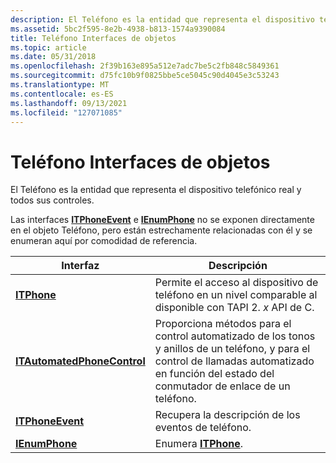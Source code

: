 ```yaml
---
description: El Teléfono es la entidad que representa el dispositivo telefónico real y todos sus controles.
ms.assetid: 5bc2f595-8e2b-4938-b813-1574a9390084
title: Teléfono Interfaces de objetos
ms.topic: article
ms.date: 05/31/2018
ms.openlocfilehash: 2f39b163e895a512e7adc7be5c2fb848c5849361
ms.sourcegitcommit: d75fc10b9f0825bbe5ce5045c90d4045e3c53243
ms.translationtype: MT
ms.contentlocale: es-ES
ms.lasthandoff: 09/13/2021
ms.locfileid: "127071085"
---
```

# <a name="phone-object-interfaces"></a>Teléfono Interfaces de objetos

El Teléfono es la entidad que representa el dispositivo telefónico real y todos sus controles.

Las interfaces [**ITPhoneEvent**](/windows/desktop/api/tapi3if/nn-tapi3if-itphoneevent) e [**IEnumPhone**](/windows/desktop/api/tapi3if/nn-tapi3if-ienumphone) no se exponen directamente en el objeto Teléfono, pero están estrechamente relacionadas con él y se enumeran aquí por comodidad de referencia.



| Interfaz                                                  | Descripción                                                                                                                               |
|------------------------------------------------------------|-------------------------------------------------------------------------------------------------------------------------------------------|
| [**ITPhone**](/windows/desktop/api/tapi3if/nn-tapi3if-itphone)                                 | Permite el acceso al dispositivo de teléfono en un nivel comparable al disponible con TAPI 2. *x* API de C.                                      |
| [**ITAutomatedPhoneControl**](/windows/desktop/api/tapi3if/nn-tapi3if-itautomatedphonecontrol) | Proporciona métodos para el control automatizado de los tonos y anillos de un teléfono, y para el control de llamadas automatizado en función del estado del conmutador de enlace de un teléfono. |
| [**ITPhoneEvent**](/windows/desktop/api/tapi3if/nn-tapi3if-itphoneevent)                       | Recupera la descripción de los eventos de teléfono.                                                                                                |
| [**IEnumPhone**](/windows/desktop/api/tapi3if/nn-tapi3if-ienumphone)                           | Enumera [**ITPhone**](/windows/desktop/api/tapi3if/nn-tapi3if-itphone).                                                                                                    |



 

 

 




